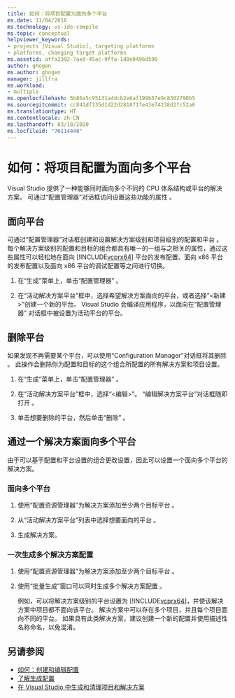 ```yaml
---
title: 如何：将项目配置为面向多个平台
ms.date: 11/04/2016
ms.technology: vs-ide-compile
ms.topic: conceptual
helpviewer_keywords:
- projects [Visual Studio], targeting platforms
- platforms, changing target platforms
ms.assetid: affa2392-7aed-45ac-9ffa-1d8e0496d590
author: ghogen
ms.author: ghogen
manager: jillfra
ms.workload:
- multiple
ms.openlocfilehash: 5b86a5c95131a4dcb2e6af199b57e9c8302790b5
ms.sourcegitcommit: cc841df335d1d22d281871fe41e74238d2fc52a6
ms.translationtype: HT
ms.contentlocale: zh-CN
ms.lasthandoff: 03/18/2020
ms.locfileid: "76114448"
---
```

# <a name="how-to-configure-projects-to-target-multiple-platforms"></a>如何：将项目配置为面向多个平台

Visual Studio 提供了一种能够同时面向多个不同的 CPU 体系结构或平台的解决方案。 可通过“配置管理器”对话框访问设置这些功能的属性  。

## <a name="target-a-platform"></a>面向平台

可通过“配置管理器”对话框创建和设置解决方案级别和项目级别的配置和平台  。 每个解决方案级别的配置和目标的组合都具有唯一的一组与之相关的属性，通过这些属性可以轻松地在面向 [!INCLUDE[vcprx64](../extensibility/internals/includes/vcprx64_md.md)] 平台的发布配置、面向 x86 平台的发布配置以及面向 x86 平台的调试配置等之间进行切换。

1. 在“生成”菜单上，单击“配置管理器”   。

2. 在“活动解决方案平台”框中，选择希望解决方案面向的平台，或者选择“\<新建>”创建一个新的平台。 Visual Studio 会编译应用程序，以面向在“配置管理器”  对话框中被设置为活动平台的平台。

## <a name="remove-a-platform"></a>删除平台

如果发现不再需要某个平台，可以使用“Configuration Manager”对话框将其删除  。 此操作会删除你为配置和目标的这个组合所配置的所有解决方案和项目设置。

1. 在“生成”菜单上，单击“配置管理器”   。

2. 在“活动解决方案平台”框中，选择“\<编辑>”。 “编辑解决方案平台”对话框随即打开  。

3. 单击想要删除的平台，然后单击“删除”  。

## <a name="target-multiple-platforms-with-one-solution"></a>通过一个解决方案面向多个平台

由于可以基于配置和平台设置的组合更改设置，因此可以设置一个面向多个平台的解决方案。

### <a name="to-target-multiple-platforms"></a>面向多个平台

1. 使用“配置资源管理器”为解决方案添加至少两个目标平台  。

2. 从“活动解决方案平台”列表中选择想要面向的平台  。

3. 生成解决方案。

### <a name="to-build-multiple-solution-configurations-at-once"></a>一次生成多个解决方案配置

1. 使用“配置资源管理器”为解决方案添加至少两个目标平台  。

2. 使用“批量生成”窗口可以同时生成多个解决方案配置  。

   例如，可以将解决方案级别的平台设置为 [!INCLUDE[vcprx64](../extensibility/internals/includes/vcprx64_md.md)]，并使该解决方案中项目都不面向该平台。 解决方案中可以存在多个项目，并且每个项目面向不同的平台。 如果具有此类解决方案，建议创建一个新的配置并使用描述性名称命名，以免混淆。

## <a name="see-also"></a>另请参阅

- [如何：创建和编辑配置](../ide/how-to-create-and-edit-configurations.md)
- [了解生成配置](../ide/understanding-build-configurations.md)
- [在 Visual Studio 中生成和清理项目和解决方案](../ide/building-and-cleaning-projects-and-solutions-in-visual-studio.md)
